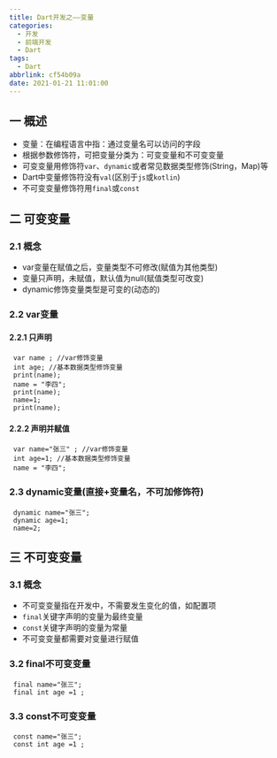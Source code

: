 ```yaml
---
title: Dart开发之——变量
categories:
  - 开发
  - 前端开发
  - Dart
tags:
  - Dart
abbrlink: cf54b09a
date: 2021-01-21 11:01:00
---
```

## 一 概述

* 变量：在编程语言中指：通过变量名可以访问的字段
* 根据参数修饰符，可把变量分类为：可变变量和不可变变量
* 可变变量用修饰符`var`、`dynamic`或者常见数据类型修饰(String，Map)等
* Dart中变量修饰符没有`val`(区别于`js`或`kotlin`)
* 不可变变量修饰符用`final`或`const`

<!--more-->

## 二 可变变量

### 2.1 概念

* var变量在赋值之后，变量类型不可修改(赋值为其他类型)
* 变量只声明，未赋值，默认值为null(赋值类型可改变)
* dynamic修饰变量类型是可变的(动态的)

### 2.2 var变量

#### 2.2.1 只声明

```
 var name ; //var修饰变量
 int age; //基本数据类型修饰变量
 print(name);
 name = "李四";
 print(name);
 name=1;
 print(name);
```

#### 2.2.2 声明并赋值

```
 var name="张三" ; //var修饰变量
 int age=1; //基本数据类型修饰变量
 name = "李四";
```

### 2.3 dynamic变量(直接+变量名，不可加修饰符)

```
 dynamic name="张三";
 dynamic age=1;
 name=2;
```

## 三 不可变变量

### 3.1 概念

* 不可变变量指在开发中，不需要发生变化的值，如配置项
* `final`关键字声明的变量为最终变量
* `const`关键字声明的变量为常量
* 不可变变量都需要对变量进行赋值

### 3.2 final不可变变量

```
 final name="张三";
 final int age =1 ;
```

### 3.3 const不可变变量

```
 const name="张三";
 const int age =1 ;
```

